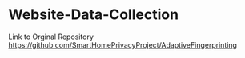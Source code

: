 # Website-Data-Collection

Link to Orginal Repository
https://github.com/SmartHomePrivacyProject/AdaptiveFingerprinting
